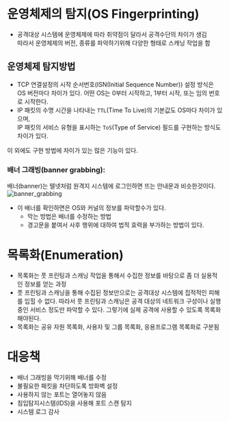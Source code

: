 # 운영체제의 탐지(OS Fingerprinting)

* 공격대상 시스템에 운영체제에 따라 취약점이 달라서 공격수단의 차이가 생김<br/>
따라서 운영체제의 버전, 종류를 파악하기위해 다양한 형태로 스캐닝 작업을 함

## 운영체제 탐지방법

* TCP 연결설정의 시작 순서번호(ISN(Initial Sequence Number)) 설정 방식은 OS 버전마다 차이가 있다. 어떤 OS는 0부터 시작하고, 1부터 시작, 또는 임의 번호로 시작한다.
* IP 패킷의 수명 시간을 나타내는 `TTL`(Time To Live)의 기본값도 OS마다 차이가 있으며, 
<br>IP 패킷의 서비스 유형을 표시하는 `ToS`(Type of Service) 필드를 구현하는 방식도 차이가 있다.

이 외에도 구현 방법에 차이가 있는 많은 기능이 있다.


### 배너 그래빙(banner grabbing): 
배너(banner)는 텔넷처럼 원격지 시스템에 로그인하면 뜨는 안내문과 비슷한것이다.
![banner_grabbing](https://hack.technoherder.com/content/images/2021/06/banner-grab-script.png)

* 이 배너를 확인하면은 OS와 커널의 정보를 파악할수가 있다.
    * 막는 방법은 배너를 수정하는 방법
    * 경고문을 붙여서 사후 행위에 대하여 법적 효력을 부가하는 방법이 있다.

# 목록화(Enumeration)
* 목록화는 풋 프린팅과 스캐닝 작업을 통해서 수집한 정보를 바탕으로 좀 더 실용적인 정보를 얻는 과정
* 풋 프린팅과 스캐닝을 통해 수집된 정보만으로는 공격대상 시스템에 집적적인 피해를 입힐 수 없다. 따라서 풋 프린팅과 스캐닝은 공격 대상의 네트워크 구성이나 실행 중인 서비스 정도만 파악할 수 있다. 그렇기에 실제 공격에 사용할 수 있도록 목록화 해야된다.
* 목록화는 공유 자원 목록화, 사용자 및 그룹 목록화, 응용프로그램 목록화로 구분됨

# 대응책

* 배너 그래빙을 막기위해 배너를 수정
* 불필요한 패킷을 차단하도록 방화벽 설정
* 사용하지 않는 포트는 열어놓지 않음
* 침입탐지시스템(IDS)을 사용해 포트 스캔 탐지
* 시스템 로그 감사